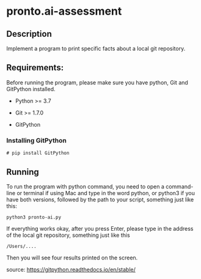 # pronto.ai-assessment

## Description

Implement a program to print specific facts about a local git repository.

## Requirements:

Before running the program, please make sure you have python, Git and GitPython installed.

- Python >= 3.7

- Git >= 1.7.0

- GitPython

### Installing GitPython

```
# pip install GitPython
```

## Running

To run the program with python command, you need to open a command-line or terminal if using Mac and type in the word python, or python3 if you have both versions, followed by the path to your script, something just like this:

```
python3 pronto-ai.py
```

If everything works okay, after you press Enter, please type in the address of the local git repository, something just like this

```
/Users/....
```

Then you will see four results printed on the screen.

source: https://gitpython.readthedocs.io/en/stable/
